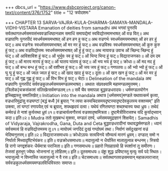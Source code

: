 +++
dbcs_url = "https://www.dsbcproject.org/canon-text/content/376/1752"
title = "12 त्रयोदशमः"

+++
CHAPTER 13
SARVA-VAJRA-KULA-DHARMA-SAMAYA-MANDALA-VIDHI-VISTARA
Emanation of deities from samadhi
अथ भगवां पुनरपि सर्वतथागतधर्मसमयसंभववज्राधिष्ठानन्नाम समाधिं समापद्येमां स्वविद्योत्तमामभाषत् ओं वज्र वित्॥
अथ वज्रापाणिः पुनरपीदं स्वधर्मसमयमभाषत् ओं हन हन हु फट्॥
अथ वज्रगर्भः स्वधर्मसमयमभाषत् ओं हर हर हुं फट्॥
अथ वज्रनेत्रः स्वधर्मसमयमभाषत् ओं मर मर हुं फट्॥
अथ वज्रविश्वः स्वधर्मसमयमभाषत् ओं कुरु कुरु हुं फट्॥
अथ वज्रविद्योत्तमः स्वधर्मसमयमभाषत् ओं हुं हुं फट्॥
अथ मायावज्र उवाच ओं च्छिन्द च्छिन्द हुं फट्॥ ओं आविशाविश हुं फट्॥ ओं भूर्भुवः स्व हुं फट्॥ ओं भिन्द भिन्द हुं फट्॥
विद्याराजनकाः॥
ओं दम दम हुं फट्॥
ओं मारय मारय हुं फट्॥
ओं घातय घातय हुं फट्॥
ओं भय भय हुं फट्॥
क्रोधाः॥
ओं मद मद हुं फट्॥
ओं बन्ध बन्ध हुं फट्॥
ओं वशीभव हुं फट्॥
ओं जय जय हुं फट्॥
गणपतयः॥
ओं भ्यो भ्यो हुं फट्॥
ओं घु घु हुं फट्॥
ओं ज्वल ज्वल हुं फट्॥
ओं खाद खाद हुं फट्॥
दूताः॥
ओं खन खन हुं फट्॥
ओं मर मर हुं फट्॥
ओं गृह्ण गृह्ण हुं फट्॥
ओं विभ विभ हुं फट्॥
चेटाः॥
Delineation of the mandala
अथ वज्रपाणिः पुनरपीदं सर्ववज्रकुलधर्मसमयमण्डलमभाषत्।
अथातः संप्रवक्ष्यामि महामण्डलमुत्तमम्।
[त्रिलोक]चक्रसंकाशं संलिखेत्सर्वमण्डलम्॥१॥
सर्वे चैव समापन्ना बुद्धवज्रधरादयः।
धर्ममण्डलयोगेन हृच्चिह्नास्तु समालिखेत्॥
Initiation into the mandala
अथात्र [धर्मसमय]मण्डले यथावत्कर्म कृत्वा, वज्रधारिमुद्रांसु वज्रघण्टां [बद्धं बध्यै
]वं ब्रुयात् “न त्वया कस्यचिदसमयदृष्टस्यादृष्टदेवकुलस्य वक्तव्यम्” इति उक्त्वा, तां घण्टां रणापयेत् एवं च ब्रूयात्, शपथहृदयं दत्वा।
यथेयं रणितघण्टा शब्दश्चास्य यथा ध्रुवः।
तथेदं कर्मवज्रं ते नाशं कुर्यत्तथा ध्रुवं॥१॥
वज्राचार्यत्वगौरव्यं वज्रस्रातृष्वमित्रता।
दुष्टमैत्रीविरासश्च यदि कुर्याद्भवान् कदा॥ इति॥२॥
Mudra
ततो मुखबन्धं मुक्त्वा, मण्डलं दर्श्य, धर्मसमयमुद्राज्ञानं शिक्षयेत्।
Samadhis of Vidyaraja, Vajrakrodha, Gana, Duta and Ceta
बुद्धवज्रधरादीनां यथावद्धर्ममण्डले। 
ध्यानं सर्वसमत्वं हि वज्रविद्योत्तमस्य तु॥१॥
मायोपमं जगदिदं दुःखं गण्ठोपमं तथा। 
निर्वाणं सर्वदुःखानां वज्रं भेदिष्वनुत्तरम्॥ इति॥२॥
विद्याराजसमाधयः॥
क्रोधोऽग्रयः सत्वविनये सौम्यत्वं मारणं ध्रुवम्।
दण्डात् समो न निर्घातो मिथ्यादृष्टिर्भयंकरः॥ इति॥
वज्रक्रोधसमाधयः॥
मदात्तुल्यो न धैर्यास्ति मालातुल्यन्न बन्धनम्।
स्त्रियो हि रागो जगद्वशंकरः धैर्यमात्रा पराजिता॥ इति॥
गणसमाधयः॥
प्रहारो निग्रहाग्रयो हि स्पर्शानां तु समीरणः।
तेजसां हुतभुग् ज्येष्ठः भोजनानां तु लोहितम्॥ इति॥
दूतसमाधयः॥
दंष्ट्रा शुद्धः प्रविष्टस्तु मृत्युः सर्व पदे स्थितः।
भयात्तुल्यो न विघ्नास्ति जलात्तुल्यो न वै रस॥ इति॥
चेटसमाधयः॥
सर्वतथागतवज्रसमयान् महाकल्पराजात् सर्ववज्रकुलधर्मसमयमण्डलविधिविस्तरः समाप्तः॥
